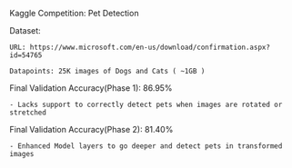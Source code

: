 
Kaggle Competition: Pet Detection 


  Dataset:
    
    URL: https://www.microsoft.com/en-us/download/confirmation.aspx?id=54765
    
    Datapoints: 25K images of Dogs and Cats ( ~1GB )
    

 Final Validation Accuracy(Phase 1): 86.95%
 
    - Lacks support to correctly detect pets when images are rotated or stretched

 
  Final Validation Accuracy(Phase 2): 81.40%
  
    - Enhanced Model layers to go deeper and detect pets in transformed images
